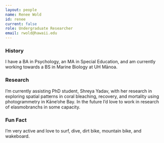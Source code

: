 ```yaml
---
layout: people
name: Renee Wold
id: renee
current: false
role: Undergraduate Researcher
email: rwold@hawaii.edu
---
```


### History

I have a BA in Psychology, an MA in Special Education, and am currently working towards a BS in Marine Biology at UH Mānoa.


### Research

I’m currently assisting PhD student, Shreya Yadav, with her research in exploring spatial patterns in coral bleaching, recovery, and mortality using photogrammetry in Kāne‘ohe Bay. In the future I’d love to work in research of elasmobranchs in some capacity.

### Fun Fact

I’m very active and love to surf, dive, dirt bike, mountain bike, and wakeboard.
